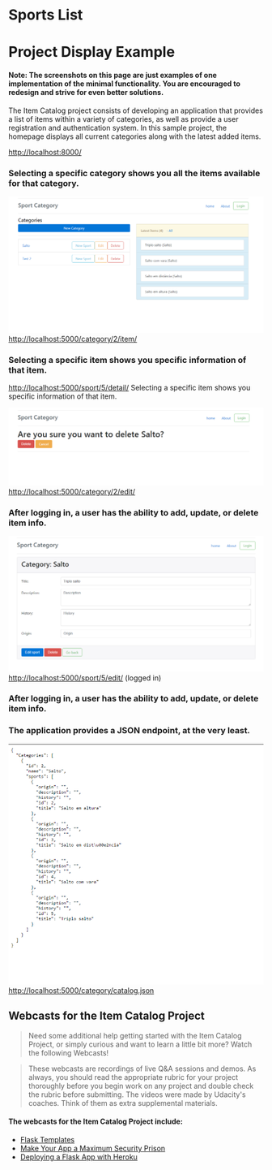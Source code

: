 # Sports List
# Project Display Example
#### Note: The screenshots on this page are just examples of one implementation of the minimal functionality. You are encouraged to redesign and strive for even better solutions.

The Item Catalog project consists of developing an application that provides a list of items within a variety of categories, as well as provide a user registration and authentication system.
In this sample project, the homepage displays all current categories along with the latest added items.

[http://localhost:8000/](http://localhost:8000/)
### Selecting a specific category shows you all the items available for that category.

![alt text](https://github.com/paulojr83/Sports-List/blob/master/8.PNG "all current categories")
[http://localhost:5000/category/2/item/](http://localhost:5000/category/2/item/)
### Selecting a specific item shows you specific information of that item.

[http://localhost:5000/sport/5/detail/](http://localhost:5000/sport/5/detail/)
Selecting a specific item shows you specific information of that item.

![alt text](https://github.com/paulojr83/Sports-List/blob/master/3.PNG "Json")
[http://localhost:5000/category/2/edit/](http://localhost:5000/category/2/edit/)
### After logging in, a user has the ability to add, update, or delete item info.

![alt text](https://github.com/paulojr83/Sports-List/blob/master/5.PNG "Json")
[http://localhost:5000/sport/5/edit/](http://localhost:5000/sport/5/edit/) (logged in)
### After logging in, a user has the ability to add, update, or delete item info.
### The application provides a JSON endpoint, at the very least.

![alt text](https://github.com/paulojr83/Sports-List/blob/master/7.PNG "Json")
[http://localhost:5000/category/catalog.json](http://localhost:5000/category/catalog.json)



## Webcasts for the Item Catalog Project
> Need some additional help getting started with the Item Catalog Project, or simply curious and want to learn a little bit more? Watch the following Webcasts!

> These webcasts are recordings of live Q&A sessions and demos. As always, you should read the appropriate rubric for your project thoroughly before you begin work on any project and double check the rubric before submitting. The videos were made by Udacity's coaches. Think of them as extra supplemental materials.

#### The webcasts for the Item Catalog Project include:  
  * [Flask Templates](http://flask.pocoo.org/)
  * [Make Your App a Maximum Security Prison](https://pythonhosted.org/Flask-Security/)
  * [Deploying a Flask App with Heroku](https://www.youtube.com/watch?v=pmRT8QQLIqk)
